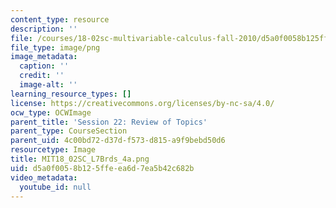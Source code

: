 ```yaml
---
content_type: resource
description: ''
file: /courses/18-02sc-multivariable-calculus-fall-2010/d5a0f0058b125ffeea6d7ea5b42c682b_MIT18_02SC_L7Brds_4a.png
file_type: image/png
image_metadata:
  caption: ''
  credit: ''
  image-alt: ''
learning_resource_types: []
license: https://creativecommons.org/licenses/by-nc-sa/4.0/
ocw_type: OCWImage
parent_title: 'Session 22: Review of Topics'
parent_type: CourseSection
parent_uid: 4c00bd72-d37d-f573-d815-a9f9bebd50d6
resourcetype: Image
title: MIT18_02SC_L7Brds_4a.png
uid: d5a0f005-8b12-5ffe-ea6d-7ea5b42c682b
video_metadata:
  youtube_id: null
---
```


